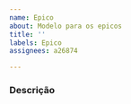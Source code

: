 ```yaml
---
name: Epico
about: Modelo para os epicos
title: ''
labels: Epico
assignees: a26874

---
```


### Descrição
